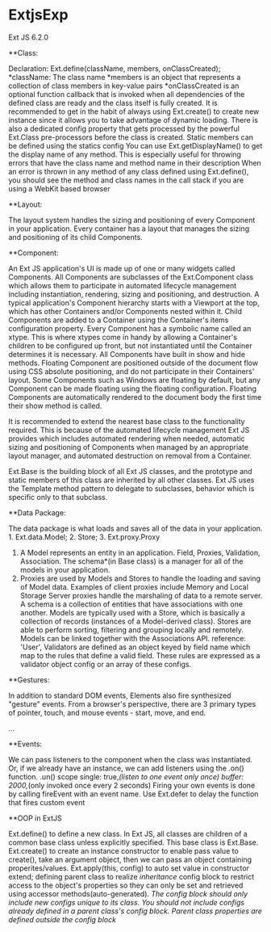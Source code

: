 # ExtjsExp
Ext JS 6.2.0

**Class:

Declaration: Ext.define(className, members, onClassCreated);
*className: The class name
*members is an object that represents a collection of class members in key-value pairs
*onClassCreated is an optional function callback that is invoked when all dependencies of the defined class are ready and the class itself is fully created.
It is recommended to get in the habit of always using Ext.create() to create new instance since it allows you to take advantage of dynamic loading.
There is also a dedicated config property that gets processed by the powerful Ext.Class pre-processors before the class is created.
Static members can be defined using the statics config
You can use Ext.getDisplayName() to get the display name of any method. This is especially useful for throwing errors that have the class name and method name in their description
When an error is thrown in any method of any class defined using Ext.define(), you should see the method and class names in the call stack if you are using a WebKit based browser 

**Layout:

The layout system handles the sizing and positioning of every Component in your application.
Every container has a layout that manages the sizing and positioning of its child Components. 

**Component:

An Ext JS application's UI is made up of one or many widgets called Components. 
All Components are subclasses of the Ext.Component class which allows them to participate in automated lifecycle management including instantiation, rendering, sizing and positioning, and destruction.
 A typical application's Component hierarchy starts with a Viewport at the top, which has other Containers and/or Components nested within it.
Child Components are added to a Container using the Container's items configuration property.
Every Component has a symbolic name called an xtype.
 This is where xtypes come in handy by allowing a Container's children to be configured up front, but not instantiated until the Container determines it is necessary.
All Components have built in show and hide methods. 
Floating Component are positioned outside of the document flow using CSS absolute positioning, and do not participate in their Containers' layout. Some Components such as Windows are floating by default, but any Component can be made floating using the floating configuration.
Floating Components are automatically rendered to the document body the first time their show method is called.

It is recommended to extend the nearest base class to the functionality required. This is because of the automated lifecycle management Ext JS provides which includes automated rendering when needed, automatic sizing and positioning of Components when managed by an appropriate layout manager, and automated destruction on removal from a Container.

Ext.Base is the building block of all Ext JS classes, and the prototype and static members of this class are inherited by all other classes.
Ext JS uses the Template method pattern to delegate to subclasses, behavior which is specific only to that subclass.

**Data Package:

The data package is what loads and saves all of the data in your application. 1. Ext.data.Model; 2. Store; 3. Ext.proxy.Proxy
1.  A Model represents an entity in an application. Field, Proxies, Validation, Association.
The schema*(in Base class) is a manager for all of the models in your application. 
2. Proxies are used by Models and Stores to handle the loading and saving of Model data.
Examples of client proxies include Memory and Local Storage
Server proxies handle the marshaling of data to a remote server. 
A schema is a collection of entities that have associations with one another. 
Models are typically used with a Store, which is basically a collection of records (instances of a Model-derived class). 
Stores are able to perform sorting, filtering and grouping locally and remotely.
Models can be linked together with the Associations API.  reference: 'User',
Validators are defined as an object keyed by field name which map to the rules that define a valid field. These rules are expressed as a validator object config or an array of these configs.

**Gestures:

In addition to standard DOM events, Elements also fire synthesized "gesture" events. From a browser's perspective, there are 3 primary types of pointer, touch, and mouse events - start, move, and end.

...

**Events:

We can pass listeners to the component when the class was instantiated. Or, if we already have an instance, we can add listeners using the .on() function.
.un()
scope
single: true,*(listen to one event only once)
buffer: 2000,*(only invoked once every 2 seconds)
Firing your own events is done by calling fireEvent with an event name.
Use Ext.defer to delay the function that fires custom event

**OOP in ExtJS

Ext.define() to define a new class. In Ext JS, all classes are children of a common base class unless explicitly specified. This base class is Ext.Base.
Ext.create() to create an instance
constructor to enable pass value to create(), take an argument object, then we can pass an object containing properites/values.
Ext.apply(this, config) to auto set value in constructor
extend; defining parent class to realize *inheritance*
config block to restrict access to the object's properties so they can only be set and retrieved using accessor methods(auto-generated).
*The config block should only include new configs unique to its class. You should not include configs already defined in a parent class's config block. Parent class properties are defined outside the config block*















